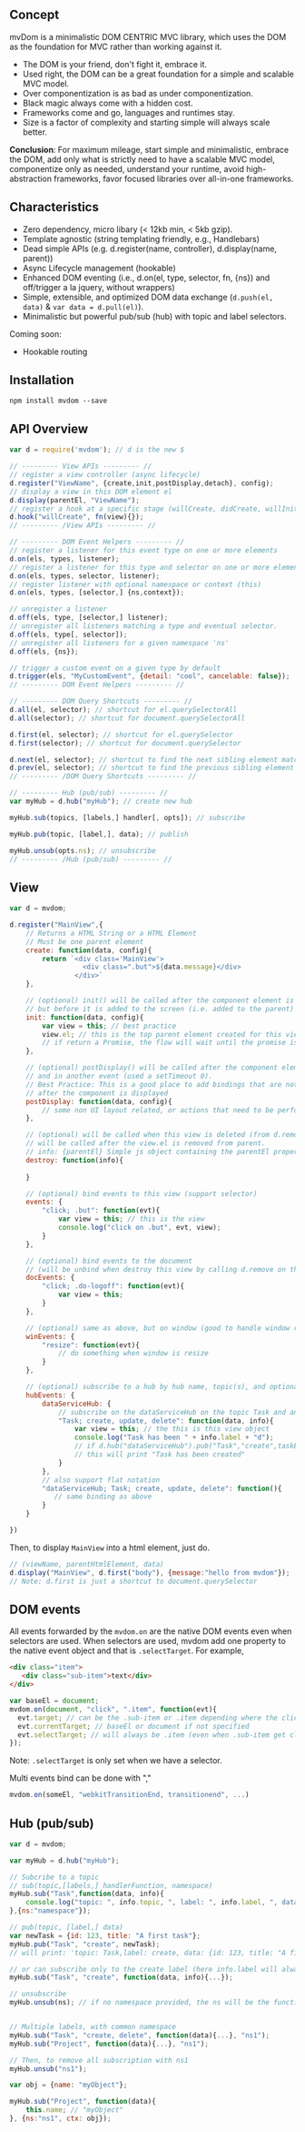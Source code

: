## Concept

mvDom is a minimalistic DOM CENTRIC MVC library, which uses the DOM as the foundation for MVC rather than working against it. 

- The DOM is your friend, don't fight it, embrace it. 
- Used right, the DOM can be a great foundation for a simple and scalable MVC model.
- Over componentization is as bad as under componentization.
- Black magic always come with a hidden cost.
- Frameworks come and go, languages and runtimes stay.
- Size is a factor of complexity and starting simple will always scale better.

**Conclusion**: For maximum mileage, start simple and minimalistic, embrace the DOM, add only what is strictly need to have a scalable MVC model, componentize only as needed, understand your runtime, avoid high-abstraction frameworks, favor focused libraries over all-in-one frameworks.

## Characteristics

- Zero dependency, micro libary (< 12kb min, < 5kb gzip).
- Template agnostic (string templating friendly, e.g., Handlebars)
- Dead simple APIs (e.g. d.register(name, controller), d.display(name, parent))
- Async Lifecycle management (hookable)
- Enhanced DOM eventing (i.e., d.on(el, type, selector, fn, {ns}) and off/trigger a la jquery, without wrappers)
- Simple, extensible, and optimized DOM data exchange (`d.push(el, data)` & `var data = d.pull(el)`). 
- Minimalistic but powerful pub/sub (hub) with topic and label selectors. 

Coming soon:
- Hookable routing

## Installation
```
npm install mvdom --save
```

## API Overview

```js
var d = require('mvdom'); // d is the new $

// --------- View APIs --------- //
// register a view controller (async lifecycle)
d.register("ViewName", {create,init,postDisplay,detach}, config); 
// display a view in this DOM element el 
d.display(parentEl, "ViewName"); 
// register a hook at a specific stage (willCreate, didCreate, willInit, ...)
d.hook("willCreate", fn(view){}); 
// --------- /View APIs --------- //

// --------- DOM Event Helpers --------- //
// register a listener for this event type on one or more elements
d.on(els, types, listener);
// register a listener for this type and selector on one or more elements (with event.selectTarget when selector).  
d.on(els, types, selector, listener); 
// register listener with optional namespace or context (this)
d.on(els, types, [selector,] {ns,context});

// unregister a listener
d.off(els, type, [selector,] listener);
// unregister all listeners matching a type and eventual selector. 
d.off(els, type[, selector]);
// unregister all listeners for a given namespace 'ns'
d.off(els, {ns});

// trigger a custom event on a given type by default 
d.trigger(els, "MyCustomEvent", {detail: "cool", cancelable: false});
// --------- DOM Event Helpers --------- //

// --------- DOM Query Shortcuts --------- //
d.all(el, selector); // shortcut for el.querySelectorAll
d.all(selector); // shortcut for document.querySelectorAll

d.first(el, selector); // shortcut for el.querySelector
d.first(selector); // shortcut for document.querySelector

d.next(el, selector); // shortcut to find the next sibling element matching the selector
d.prev(el, selector); // shortcut to find the previous sibling element matching the selector
// --------- /DOM Query Shortcuts --------- //

// --------- Hub (pub/sub) --------- //
var myHub = d.hub("myHub"); // create new hub

myHub.sub(topics, [labels,] handler[, opts]); // subscribe

myHub.pub(topic, [label,], data); // publish

myHub.unsub(opts.ns); // unsubscribe
// --------- /Hub (pub/sub) --------- //
```

## View 

```js
var d = mvdom;

d.register("MainView",{
    // Returns a HTML String or a HTML Element
    // Must be one parent element
    create: function(data, config){
        return `<div class='MainView'>
                  <div class=".but">${data.message}</div>
                </div>`
    }, 

    // (optional) init() will be called after the component element is created
    // but before it is added to the screen (i.e. added to the parent)
    init: function(data, config){
        var view = this; // best practice
        view.el; // this is the top parent element created for this view
        // if return a Promise, the flow will wait until the promise is resolved
    }, 

    // (optional) postDisplay() will be called after the component element is added to the dom
    // and in another event (used a setTimeout 0). 
    // Best Practice: This is a good place to add bindings that are not related to UI layout, or need to be done
    // after the component is displayed
    postDisplay: function(data, config){
        // some non UI layout related, or actions that need to be performed after the component is displayed. 
    }, 

    // (optional) will be called when this view is deleted (from d.remove or d.empty on a parent)
    // will be called after the view.el is removed from parent.
    // info: {parentEl} Simple js object containing the parentEl property.
    destroy: function(info){
        
    }

    // (optional) bind events to this view (support selector)
    events: {
        "click; .but": function(evt){
            var view = this; // this is the view
            console.log("click on .but", evt, view);
        }
    }, 

    // (optional) bind events to the document 
    // (will be unbind when destroy this view by calling d.remove on this element or parents or d.empty on any parent )
    docEvents: {
        "click; .do-logoff": function(evt){
            var view = this;            
        }
    }, 

    // (optional) same as above, but on window (good to handle window resize)
    winEvents: {
        "resize": function(evt){
            // do something when window is resize
        }
    }, 

    // (optional) subscribe to a hub by hub name, topic(s), and optional label(s)
    hubEvents: {
        dataServiceHub: {
            // subscribe on the dataServiceHub on the topic Task and any labels "create" "update" or "delete"
            "Task; create, update, delete": function(data, info){
                var view = this; // the this is this view object
                console.log("Task has been " + info.label + "d");
                // if d.hub("dataServiceHub").pub("Task","create",taskEntity)
                // this will print "Task has been created"
            }
        }, 
        // also support flat notation
        "dataServiceHub; Task; create, update, delete": function(){
           // same binding as above
        }
    }

})
```

Then, to display `MainView` into a html element, just do. 

```js
// (viewName, parentHtmlElement, data)
d.display("MainView", d.first("body"), {message:"hello from mvdom"});
// Note: d.first is just a shortcut to document.querySelector
```

## DOM events

All events forwarded by the `mvdom.on` are the native DOM events even when selectors are used. When selectors are used, mvdom add one property to the native event object and that is `.selectTarget`. For example,

```html
<div class="item">
   <div class="sub-item">text</div>
</div>
```


```js
var baseEl = document;
mvdom.on(document, "click", ".item", function(evt){
  evt.target; // can be the .sub-item or .item depending where the click occurs
  evt.currentTarget; // baseEl or document if not specified
  evt.selectTarget; // will always be .item (even when .sub-item get clicked)
});
```

Note: `.selectTarget` is only set when we have a selector.

Multi events bind can be done with ","

```js
mvdom.on(someEl, "webkitTransitionEnd, transitionend", ...)
```


## Hub (pub/sub)

```js
var d = mvdom;

var myHub = d.hub("myHub");

// Subcribe to a topic
// sub(topic,[labels,] handlerFunction, namespace)
myHub.sub("Task",function(data, info){
    console.log("topic: ", info.topic, ", label: ", info.label, ", data: ", data);
},{ns:"namespace"});

// pub(topic, [label,] data)
var newTask = {id: 123, title: "A first task"};
myHub.pub("Task", "create", newTask);
// will print: 'topic: Task,label: create, data: {id: 123, title: "A first task"}'

// or can subscribe only to the create label (here info.label will always be "create")
myHub.sub("Task", "create", function(data, info){...});

// unsubscribe
myHub.unsub(ns); // if no namespace provided, the ns will be the function, and used as Key


// Multiple labels, with common namespace
myHub.sub("Task", "create, delete", function(data){...}, "ns1");
myHub.sub("Project", function(data){...}, "ns1");

// Then, to remove all subscription with ns1
myHub.unsub("ns1");

var obj = {name: "myObject"};

myHub.sub("Project", function(data){
    this.name; // "myObject"
}, {ns:"ns1", ctx: obj});


```

